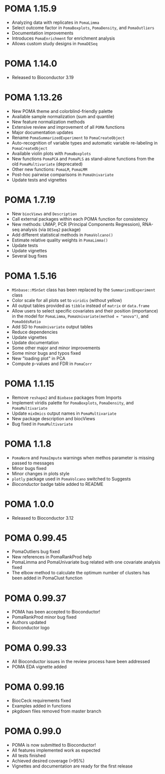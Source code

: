 # POMA 1.15.9

* Analyzing data with replicates in `PomaLimma`
* Select outcome factor in `PomaBoxplots`, `PomaDensity`, and `PomaOutliers`
* Documentation improvements
* Introduces `PomaEnrichment` for enrichment analysis
* Allows custom study designs in `PomaDESeq`

# POMA 1.14.0

* Released to Bioconductor 3.19

# POMA 1.13.26

* New POMA theme and colorblind-friendly palette
* Available sample normalization (sum and quantile)
* New feature normalization methods
* Extensive review and improvement of all `POMA` functions
* Major documentation updates
* Rename `PomaSummarizedExperiment` to `PomaCreateObject`
* Auto-recognition of variable types and automatic variable re-labeling in `PomaCreateObject`
* Available violin plots with `PomaBoxplots`
* New functions `PomaPCA` and `PomaPLS` as stand-alone functions from the old `PomaMultivariate` (deprecated)
* Other new functions: `PomaLM`, `PomaLMM`
* Post-hoc pairwise comparisons in `PomaUnivariate`
* Update tests and vignettes

# POMA 1.7.19

* New `biocViews` and `Description`
* Call external packages within each POMA function for consistency
* New methods: UMAP, PCR (Principal Components Regression), RNA-seq analysis (via `DESeq2` package)
* Add different statistical methods in `PomaVolcano()`
* Estimate relative quality weights in `PomaLimma()`
* Update tests
* Update vignettes
* Several bug fixes

# POMA 1.5.16

* `MSnbase::MSnSet` class has been replaced by the `SummarizedExperiment` class
* Color scale for all plots set to `viridis` (without yellow)
* All output tables provided as `tibble` instead of `matrix` or `data.frame`
* Allow users to select specific covariates and their position (importance) in the model for `PomaLimma`, `PomaUnivariate(method = "anova")`, and `PomaOddsRatio`
* Add SD to `PomaUnivariate` output tables
* Reduce dependencies
* Update vignettes
* Update documentation
* Some other major and minor improvements
* Some minor bugs and typos fixed
* New "loading plot" in PCA
* Compute p-values and FDR in `PomaCorr`

# POMA 1.1.15

* Remove `reshape2` and `Biobase` packages from Imports
* Implement viridis palette for `PomaBoxplots`, `PomaDensity`, and `PomaMultivariate`
* Update `mixOmics` output names in `PomaMultivariate`
* New package description and biocViews
* Bug fixed in `PomaMultivariate`

# POMA 1.1.8

* `PomaNorm` and `PomaImpute` warnings when methos parameter is missing passed to messages
* Minor bugs fixed
* Minor changes in plots style
* `plotly` package used in `PomaVolcano` switched to Suggests
* _Bioconductor_ badge table added to README

# POMA 1.0.0

* Released to Bioconductor 3.12

# POMA 0.99.45

* PomaOutliers bug fixed
* New references in PomaRankProd help
* PomaLimma and PomaUnivariate bug related with one covariate analysis fixed
* The elbow method to calculate the optimum number of clusters has been added in PomaClust function

# POMA 0.99.37

* POMA has been accepted to Bioconductor!
* PomaRankProd minor bug fixed
* Authors updated
* Bioconductor logo

# POMA 0.99.33

* All Bioconductor issues in the review process have been addressed
* POMA EDA vignette added 

# POMA 0.99.16

* BiocCeck requirements fixed
* Examples added in functions
* pkgdown files removed from master branch

# POMA 0.99.0

* POMA is now submitted to Bioconductor!
* All features implemented work as expected
* All tests finished
* Achieved desired coverage (>95%)
* Vignettes and documentation are ready for the first release


